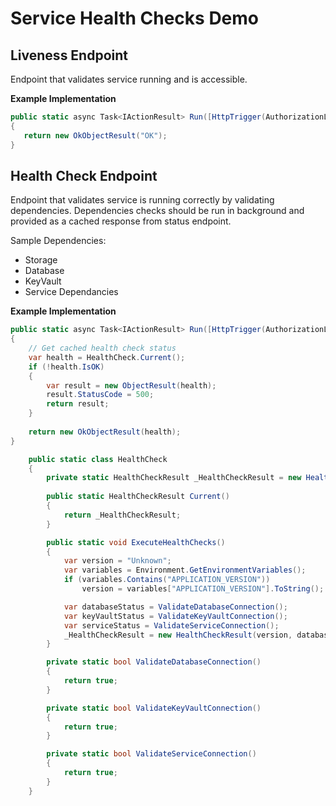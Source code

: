 # Service Health Checks Demo

## Liveness Endpoint

Endpoint that validates service running and is accessible.

**Example Implementation**

```csharp
public static async Task<IActionResult> Run([HttpTrigger(AuthorizationLevel.Function, "get", Route = "status")] HttpRequest req)
{
   return new OkObjectResult("OK");
}
```

## Health Check Endpoint

Endpoint that validates service is running correctly by validating dependencies. Dependencies checks should be run in background and provided as a cached response from status endpoint.

Sample Dependencies:
- Storage
- Database
- KeyVault
- Service Dependancies


**Example Implementation**

```csharp
public static async Task<IActionResult> Run([HttpTrigger(AuthorizationLevel.Function, "get", Route = "status/full")] HttpRequest req)
{
    // Get cached health check status
    var health = HealthCheck.Current();
    if (!health.IsOK)
    {
        var result = new ObjectResult(health);
        result.StatusCode = 500;
        return result;
    }
            
    return new OkObjectResult(health);
}
```

```csharp
    public static class HealthCheck
    {
        private static HealthCheckResult _HealthCheckResult = new HealthCheckResult("Unknown",false,false,false);
        
        public static HealthCheckResult Current()
        {
            return _HealthCheckResult;
        }

        public static void ExecuteHealthChecks()
        {
            var version = "Unknown";
            var variables = Environment.GetEnvironmentVariables();
            if (variables.Contains("APPLICATION_VERSION"))
                version = variables["APPLICATION_VERSION"].ToString();

            var databaseStatus = ValidateDatabaseConnection();
            var keyVaultStatus = ValidateKeyVaultConnection();
            var serviceStatus = ValidateServiceConnection();
            _HealthCheckResult = new HealthCheckResult(version, databaseStatus, keyVaultStatus, serviceStatus);
        }

        private static bool ValidateDatabaseConnection()
        {
            return true;
        }

        private static bool ValidateKeyVaultConnection()
        {
            return true;
        }

        private static bool ValidateServiceConnection()
        {
            return true;
        }
    }
```




